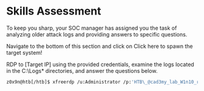 # Skills Assessment

To keep you sharp, your SOC manager has assigned you the task of analyzing older attack logs and providing answers to specific questions.

Navigate to the bottom of this section and click on Click here to spawn the target system!

RDP to [Target IP] using the provided credentials, examine the logs located in the C:\Logs\* directories, and answer the questions below.

```bash
z0x9n@htb[/htb]$ xfreerdp /u:Administrator /p:'HTB\_@cad3my_lab_W1n10_r00t!@0' /v:[Target IP] /dynamic-resolution
```
